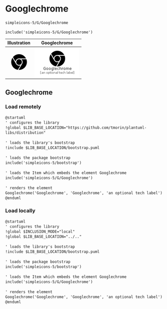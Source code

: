 # Googlechrome


```text
simpleicons-5/G/Googlechrome
```

```text
include('simpleicons-5/G/Googlechrome')
```



| Illustration | Googlechrome |
| :---: | :---: |
| ![illustration for Illustration](../../simpleicons-5/G/Googlechrome.png) | ![illustration for Googlechrome](../../simpleicons-5/G/Googlechrome.Local.png) |




## Googlechrome

### Load remotely
```plantuml
@startuml
' configures the library
!global $LIB_BASE_LOCATION="https://github.com/tmorin/plantuml-libs/distribution"

' loads the library's bootstrap
!include $LIB_BASE_LOCATION/bootstrap.puml

' loads the package bootstrap
include('simpleicons-5/bootstrap')

' loads the Item which embeds the element Googlechrome
include('simpleicons-5/G/Googlechrome')

' renders the element
Googlechrome('Googlechrome', 'Googlechrome', 'an optional tech label')
@enduml
```

### Load locally
```plantuml
@startuml
' configures the library
!global $INCLUSION_MODE="local"
!global $LIB_BASE_LOCATION="../.."

' loads the library's bootstrap
!include $LIB_BASE_LOCATION/bootstrap.puml

' loads the package bootstrap
include('simpleicons-5/bootstrap')

' loads the Item which embeds the element Googlechrome
include('simpleicons-5/G/Googlechrome')

' renders the element
Googlechrome('Googlechrome', 'Googlechrome', 'an optional tech label')
@enduml
```


